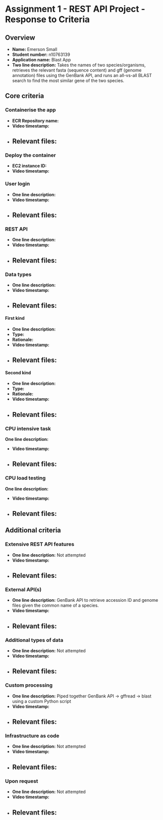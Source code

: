 Assignment 1 - REST API Project - Response to Criteria
================================================

Overview
------------------------------------------------

- **Name:** Emerson Small
- **Student number:** n10763139
- **Application name:** Blast App
- **Two line description:** Takes the names of two species/organisms, retrieves
the relevant fasta (sequence content) and gff (genome annotation) files using the
GenBank API, and runs an all-vs-all BLAST search to find the most similar gene
of the two species.


Core criteria
------------------------------------------------

### Containerise the app

- **ECR Repository name:**
- **Video timestamp:**
- **Relevant files:**
    - 

### Deploy the container

- **EC2 instance ID:**
- **Video timestamp:**

### User login

- **One line description:**
- **Video timestamp:**
- **Relevant files:**
    - 

### REST API

- **One line description:**
- **Video timestamp:**
- **Relevant files:**
    - 

### Data types

- **One line description:**
- **Video timestamp:**
- **Relevant files:**
    - 

#### First kind

- **One line description:**
- **Type:**
- **Rationale:**
- **Video timestamp:**
- **Relevant files:**
    - 

#### Second kind

- **One line description:**
- **Type:**
- **Rationale:**
- **Video timestamp:**
- **Relevant files:**
  - 

### CPU intensive task

 **One line description:**
- **Video timestamp:** 
- **Relevant files:**
    - 

### CPU load testing

 **One line description:**
- **Video timestamp:** 
- **Relevant files:**
    - 

Additional criteria
------------------------------------------------

### Extensive REST API features

- **One line description:** Not attempted
- **Video timestamp:**
- **Relevant files:**
    - 

### External API(s)

- **One line description:** GenBank API to retrieve accession ID and genome files given the common name of a species.
- **Video timestamp:**
- **Relevant files:**
    - 

### Additional types of data

- **One line description:** Not attempted
- **Video timestamp:**
- **Relevant files:**
    - 

### Custom processing

- **One line description:** Piped together GenBank API -> gffread -> blast using a custom Python script
- **Video timestamp:**
- **Relevant files:**
    - 

### Infrastructure as code

- **One line description:** Not attempted
- **Video timestamp:**
- **Relevant files:**
    - 

### Upon request

- **One line description:** Not attempted
- **Video timestamp:**
- **Relevant files:**
    - 
